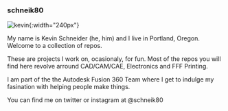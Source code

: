 ### schneik80

![kevin](https://www.dropbox.com/s/qbc5bxsea23hrv7/headshot%20square%20color%20small%20-%20Copy.jpeg?dl=1){:width="240px"}

My name is Kevin Schneider (he, him) and I live in Portland, Oregon. Welcome to a collection of repos.

These are projects I  work on, ocasionaly, for fun. Most of the repos you will find here revolve arround CAD/CAM/CAE, Electronics and FFF Printing. 

I am part of the the Autodesk Fusion 360 Team where I get to indulge my fasination with helping people make things. 

You can find me on twitter or instagram at @schneik80



<!--
**schneik80/schneik80** is a ✨ _special_ ✨ repository because its `README.md` (this file) appears on your GitHub profile.

Here are some ideas to get you started:

- 🔭 I’m currently working on ...
- 🌱 I’m currently learning ...
- 👯 I’m looking to collaborate on ...
- 🤔 I’m looking for help with ...
- 💬 Ask me about ...
- 📫 How to reach me: ...
- 😄 Pronouns: ...
- ⚡ Fun fact: ...
-->
